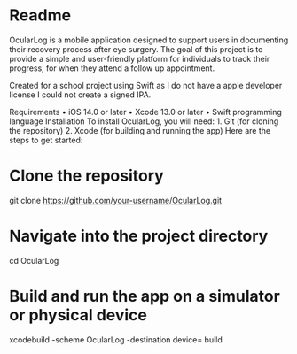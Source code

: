 # Readme
OcularLog is a mobile application designed to support users in documenting their recovery process after eye surgery. The goal of this project is to provide a simple and user-friendly platform for individuals to track their progress, for when they attend a follow up appointment.

Created for a school project using Swift as I do not have a apple developer license I could not create a signed IPA.

Requirements
	•	iOS 14.0 or later
	•	Xcode 13.0 or later
	•	Swift programming language
Installation
To install OcularLog, you will need:
	1.	Git (for cloning the repository)
	2.	Xcode (for building and running the app)
Here are the steps to get started:
# Clone the repository
git clone https://github.com/your-username/OcularLog.git

# Navigate into the project directory
cd OcularLog

# Build and run the app on a simulator or physical device
xcodebuild -scheme OcularLog -destination device=<device-type> build
